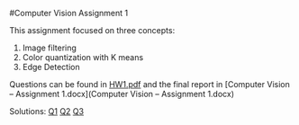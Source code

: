 #Computer Vision Assignment 1

This assignment focused on three concepts:
1. Image filtering
2. Color quantization with K means
3. Edge Detection

Questions can be found in [HW1.pdf](./HW1.pdf) and the final report in [Computer Vision – Assignment 1.docx](Computer Vision – Assignment 1.docx)

Solutions:
[Q1](solution-part1.ipynb)
[Q2](solution-part2.ipynb)
[Q3](solution_part3.ipynb)
